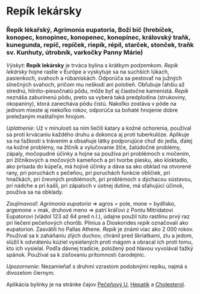 Repík lekársky
==============

### Řepík lékařský, Agrimonia eupatoria, Boží bič (hrebíček, konopec, konopinec, konopenec, konopínec, královský traňk, kunegunda, repíč, repíček, riepík, répil, starček, stonček, traňk sv. Kunhuty, útrobník, varkočky Panny Márie)

*Výskyt*: **Repík lekársky** je trváca bylina s krátkym podzemkom. *Repík
lekársky* hojne rastie v Európe a vyskytuje sa na suchších lúkach, pasienkoch,
svahoch a rúbaniskách. Odporúča sa pestovať na južných slnečných svahoch, pričom
mu neškodí ani polotieň. Obľubuje ľahšiu až strednú, hlinito-piesočnatú pôdu,
môže byť aj čiastočne kamenistá. *Repík* neznáša zaburinenú pôdu, preto sa
vyberá taká predplodina (strukoviny, okopaniny), ktorá zanecháva pôdu čistú.
Nakoľko zostáva v pôde na jednom mieste aj niekoľko rokov, odporúča sa bohaté
hnojenie dobre preležaným maštaľným hnojom.

*Uplatnenie*: Už v minulosti sa ním liečili katary a kožné ochorenia, používal
sa proti krvácaniu každého druhu a dokonca aj proti tuberkulóze. Aplikuje sa na
ťažkosti s trávením a obsahuje látky podporujúce chuť do jedla, ďalej na kožné
problémy, na žlčník a vylučovanie žlče, žalúdočné problémy, zápaly, močopudné
účinky a hojne sa používa pri problémoch s močením, pri žlčníkových a močových
kameňoch a pri tvorbe piesku, ako kloktadlo, ako prísada do kúpeľa, má hojivé
účinky a dáva sa ako obklad na otvorené rany, pri poruchách s pečeňou, pri
poruchách funkcie obličiek, pri hnačkách, pri črevných problémoch, pri
problémoch s dýchacou sústavou, pri nádche a pri kašli, pri zápaloch v ústnej
dutine, má sťahujúci účinok, používa sa na obklady.

*Zaujímavosť*: *Agrimonia eupatoria* => agros = pole, mone = bydlisko, argemone
= mak, druhové meno => patrí kráľovi z Pontu Mitridatovi Eupatorovi (vládol 123
až 64 pred n.l.), údajne použil túto rastlinu prvý raz pri liečení pečeňových
chorôb. Plinius a Dioskorides *repík* označovali ako eupatorion. Zasvätili ho
Pallas Athene. *Repík* je známi viac ako 2 000 rokov. Používal sa k zaháňaniu
zlých duchov, chránil pred škriatkami, zlu a jedom, slúžil k odvráteniu kúziel
vysielaných proti mágom a obracal ich proti tomu, kto ich vysielal. Podľa dávnej
tradície, položený pod hlavou vyvolával ťažký spánok. Používal sa k zisťovaniu
prítomnosti čarodejníc.

*Upozornenie*: Nezamieňať s druhmi vzrastom podobnými repíku, najmä s divozelom
čiernym.

Aplikácia bylinky je na stránke čajov
[Pečeňový U](../caje/pecenovy-u-caj),
[Hepatik](../caje/hepatik) a
[Cholesterol](../caje/cholesterol).
